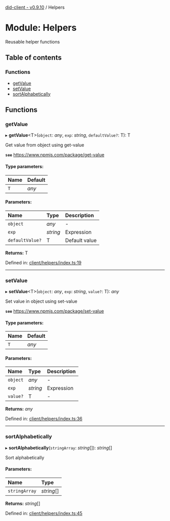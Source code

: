 [did-client - v0.9.10](../README.md) / Helpers

# Module: Helpers

Reusable helper functions

## Table of contents

### Functions

- [getValue](helpers.md#getvalue)
- [setValue](helpers.md#setvalue)
- [sortAlphabetically](helpers.md#sortalphabetically)

## Functions

### getValue

▸ **getValue**<T\>(`object`: *any*, `exp`: *string*, `defaultValue?`: T): T

Get value from object using get-value

**`see`** https://www.npmjs.com/package/get-value

#### Type parameters:

Name | Default |
:------ | :------ |
`T` | *any* |

#### Parameters:

Name | Type | Description |
:------ | :------ | :------ |
`object` | *any* | - |
`exp` | *string* | Expression   |
`defaultValue?` | T | Default value    |

**Returns:** T

Defined in: [client/helpers/index.ts:19](https://github.com/Puzzlepart/did/blob/dev/client/helpers/index.ts#L19)

___

### setValue

▸ **setValue**<T\>(`object`: *any*, `exp`: *string*, `value?`: T): *any*

Set value in object using set-value

**`see`** https://www.npmjs.com/package/set-value

#### Type parameters:

Name | Default |
:------ | :------ |
`T` | *any* |

#### Parameters:

Name | Type | Description |
:------ | :------ | :------ |
`object` | *any* | - |
`exp` | *string* | Expression   |
`value?` | T | - |

**Returns:** *any*

Defined in: [client/helpers/index.ts:36](https://github.com/Puzzlepart/did/blob/dev/client/helpers/index.ts#L36)

___

### sortAlphabetically

▸ **sortAlphabetically**(`stringArray`: *string*[]): *string*[]

Sort alphabetically

#### Parameters:

Name | Type |
:------ | :------ |
`stringArray` | *string*[] |

**Returns:** *string*[]

Defined in: [client/helpers/index.ts:45](https://github.com/Puzzlepart/did/blob/dev/client/helpers/index.ts#L45)
